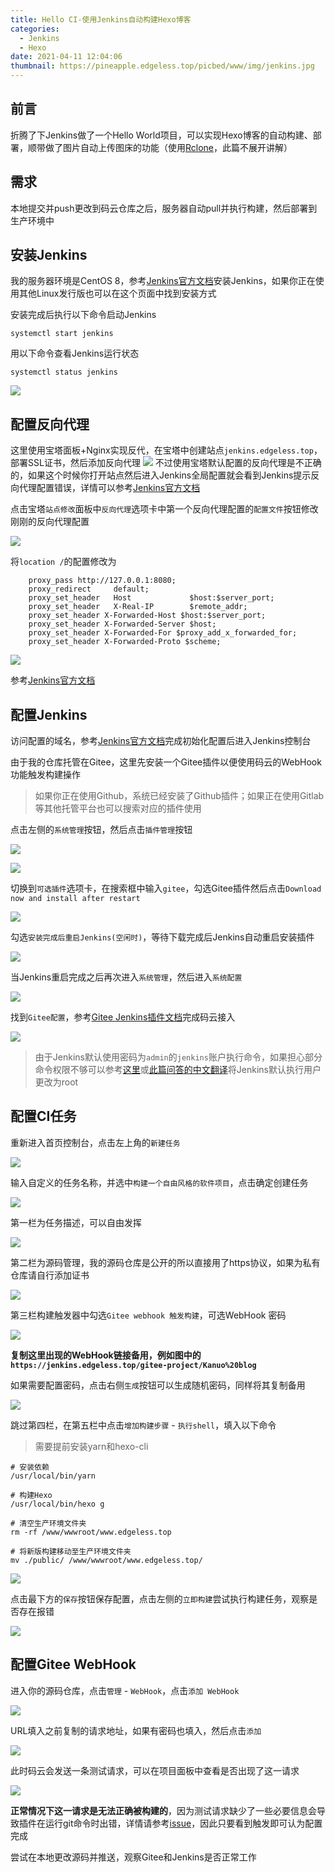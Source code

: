 ```yaml
---
title: Hello CI-使用Jenkins自动构建Hexo博客
categories:
  - Jenkins
  - Hexo
date: 2021-04-11 12:04:06
thumbnail: https://pineapple.edgeless.top/picbed/www/img/jenkins.jpg
---
```

<script type="text/javascript" src="/js/push.js"></script>

## 前言
折腾了下Jenkins做了一个Hello World项目，可以实现Hexo博客的自动构建、部署，顺带做了图片自动上传图床的功能（使用[Rclone](https://rclone.org)，此篇不展开讲解）

## 需求
本地提交并push更改到码云仓库之后，服务器自动pull并执行构建，然后部署到生产环境中

## 安装Jenkins
我的服务器环境是CentOS 8，参考[Jenkins官方文档](https://www.jenkins.io/doc/book/installing/linux/#red-hat-centos)安装Jenkins，如果你正在使用其他Linux发行版也可以在这个页面中找到安装方式

安装完成后执行以下命令启动Jenkins
```
systemctl start jenkins
```
用以下命令查看Jenkins运行状态
```
systemctl status jenkins
```
![](img/121745.jpg)

## 配置反向代理
这里使用宝塔面板+Nginx实现反代，在宝塔中创建站点`jenkins.edgeless.top`，部署SSL证书，然后添加反向代理
![](img/122018.jpg)
不过使用宝塔默认配置的反向代理是不正确的，如果这个时候你打开站点然后进入Jenkins全局配置就会看到Jenkins提示反向代理配置错误，详情可以参考[Jenkins官方文档](https://www.jenkins.io/doc/book/system-administration/reverse-proxy-configuration-troubleshooting/#ji-toolbar)

点击宝塔`站点修改`面板中`反向代理`选项卡中第一个反向代理配置的`配置文件`按钮修改刚刚的反向代理配置

![](img/122513.jpg)

将`location /`的配置修改为
```
    proxy_pass http://127.0.0.1:8080;
	proxy_redirect     default;
    proxy_set_header   Host             $host:$server_port;
    proxy_set_header   X-Real-IP        $remote_addr;
    proxy_set_header X-Forwarded-Host $host:$server_port;
    proxy_set_header X-Forwarded-Server $host;
    proxy_set_header X-Forwarded-For $proxy_add_x_forwarded_for;
    proxy_set_header X-Forwarded-Proto $scheme;
```
![](img/122635.jpg)

参考[Jenkins官方文档](https://www.jenkins.io/doc/book/system-administration/reverse-proxy-configuration-nginx/)

## 配置Jenkins
访问配置的域名，参考[Jenkins官方文档](https://www.jenkins.io/zh/doc/book/installing/#setup-wizard)完成初始化配置后进入Jenkins控制台

由于我的仓库托管在Gitee，这里先安装一个Gitee插件以便使用码云的WebHook功能触发构建操作

>如果你正在使用Github，系统已经安装了Github插件；如果正在使用Gitlab等其他托管平台也可以搜索对应的插件使用

点击左侧的`系统管理`按钮，然后点击`插件管理`按钮

![](img/123755.jpg)

![](img/124104.jpg)

切换到`可选插件`选项卡，在搜索框中输入`gitee`，勾选Gitee插件然后点击`Download now and install after restart`

![](img/124353.jpg)

勾选`安装完成后重启Jenkins(空闲时)`，等待下载完成后Jenkins自动重启安装插件

![](img/124537.jpg)

当Jenkins重启完成之后再次进入`系统管理`，然后进入`系统配置`

![](img/124929.jpg)

找到`Gitee配置`，参考[Gitee Jenkins插件文档](https://gitee.com/help/articles/4193#article-header6)完成码云接入

![](img/125018.jpg)


> 由于Jenkins默认使用密码为`admin`的`jenkins`账户执行命令，如果担心部分命令权限不够可以参考[这里](https://stackoverflow.com/questions/29926773/run-shell-command-in-jenkins-as-root-user)或[此篇问答的中文翻译](https://blog.csdn.net/wzqnls/article/details/78506149)将Jenkins默认执行用户更改为root


## 配置CI任务

重新进入首页控制台，点击左上角的`新建任务`

![](img/23324.jpg)

输入自定义的任务名称，并选中`构建一个自由风格的软件项目`，点击确定创建任务

![](img/123423.jpg)

第一栏为任务描述，可以自由发挥

![](img/125252.jpg)

第二栏为源码管理，我的源码仓库是公开的所以直接用了https协议，如果为私有仓库请自行添加证书

![](img/125018.jpg)

第三栏构建触发器中勾选`Gitee webhook 触发构建`，可选WebHook 密码

![](img/125613.jpg)

**复制这里出现的WebHook链接备用，例如图中的`https://jenkins.edgeless.top/gitee-project/Kanuo%20blog`**

如果需要配置密码，点击右侧`生成`按钮可以生成随机密码，同样将其复制备用

![](img/125756.jpg)

跳过第四栏，在第五栏中点击`增加构建步骤` - `执行shell`，填入以下命令
> 需要提前安装yarn和hexo-cli

```
# 安装依赖
/usr/local/bin/yarn

# 构建Hexo
/usr/local/bin/hexo g

# 清空生产环境文件夹
rm -rf /www/wwwroot/www.edgeless.top

# 将新版构建移动至生产环境文件夹
mv ./public/ /www/wwwroot/www.edgeless.top/
```

![](img/130002.jpg)

点击最下方的`保存`按钮保存配置，点击左侧的`立即构建`尝试执行构建任务，观察是否存在报错

![](img/131107.jpg)

## 配置Gitee WebHook
进入你的源码仓库，点击`管理` - `WebHook`，点击`添加 WebHook`

![](img/131318.jpg)

URL填入之前复制的请求地址，如果有密码也填入，然后点击`添加`

![](img/131843.jpg)

此时码云会发送一条测试请求，可以在项目面板中查看是否出现了这一请求

![](img/132113.jpg)

**正常情况下这一请求是无法正确被构建的**，因为测试请求缺少了一些必要信息会导致插件在运行git命令时出错，详情请参考[issue](https://gitee.com/oschina/Gitee-Jenkins-Plugin/issues/I1G7PK#note_2804941_link)，因此只要看到触发即可认为配置完成

尝试在本地更改源码并推送，观察Gitee和Jenkins是否正常工作